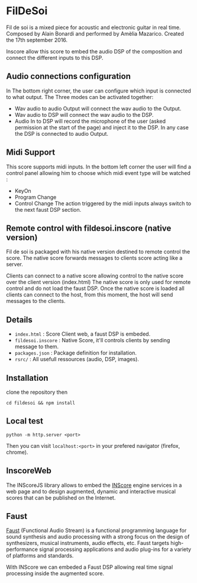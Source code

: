 # FilDeSoi
Fil de soi is a mixed piece for acoustic and electronic guitar in real time. Composed by Alain Bonardi and performed by Amèlia Mazarico.
Created the 17th september 2016.

Inscore allow this score to embed the audio DSP of the composition and connect the different inputs to this DSP.

## Audio connections configuration
In The bottom right corner, the user can configure which input is connected to what output. The Three modes can be activated together:
- Wav audio to audio Output will connect the wav audio to the Output.
- Wav audio to DSP will connect the wav audio to the DSP.
- Audio In to DSP will record the microphone of the user (asked permission at the start of the page) and inject it to the DSP.
In any case the DSP is connected to audio Output.

## Midi Support
This score supports midi inputs.
In the bottom left corner the user will find a control panel allowing him to choose which midi event type will be watched :
- KeyOn
- Program Change
- Control Change
The action triggered by the midi inputs always switch to the next faust DSP section.

## Remote control with fildesoi.inscore (native version)
Fil de soi is packaged with his native version destined to remote control the score.
The native score forwards messages to clients score acting like a server.

Clients can connect to a native score allowing control to the native score over the client version (index.html)
The native score is only used for remote control and do not load the faust DSP.
Once the native score is loaded all clients can connect to the host, from this moment, the host will send messages to the clients.

## Details
- `index.html` : Score Client web, a faust DSP is embeded.
- `fildesoi.inscore` : Native Score, it'll controls clients by sending message to them.
- `packages.json` : Package definition for installation.
- `rsrc/` : All usefull ressources (audio, DSP, images).

## Installation
clone the repository then
```
cd fildesoi && npm install
```

## Local test
```
python -m http.server <port>
```
Then you can visit `localhost:<port>` in your prefered navigator (firefox, chrome). 

## InscoreWeb
The INScoreJS library allows to embed the [INScore](https://inscore.grame.fr) engine services in a web page and to design augmented, dynamic and interactive musical scores that can be published on the Internet.

## Faust
[Faust](https://faust.grame.fr/) (Functional Audio Stream) is a functional programming language for sound synthesis and audio processing with a strong focus on the design of synthesizers, musical instruments, audio effects, etc. Faust targets high-performance signal processing applications and audio plug-ins for a variety of platforms and standards.

With INScore we can embeded a Faust DSP allowing real time signal processing inside the augmented score.